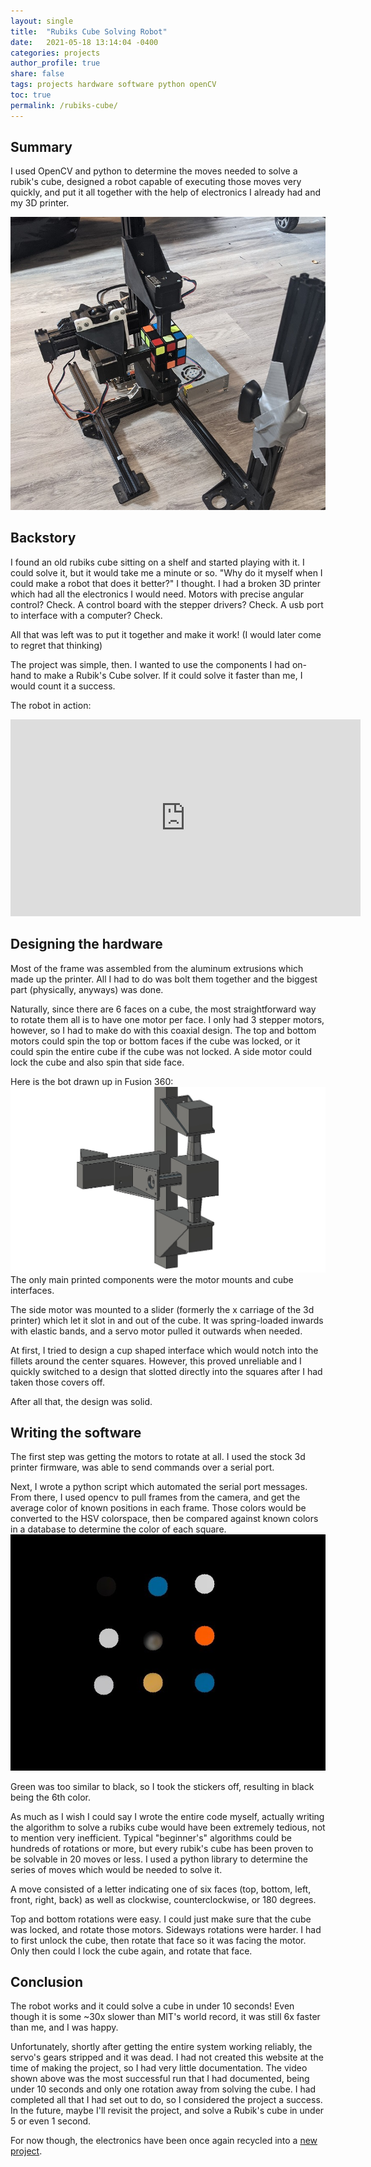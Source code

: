 ```yaml
---
layout: single
title:  "Rubiks Cube Solving Robot"
date:   2021-05-18 13:14:04 -0400
categories: projects
author_profile: true
share: false
tags: projects hardware software python openCV
toc: true
permalink: /rubiks-cube/
---
```

## Summary
I used OpenCV and python to determine the moves needed to solve a rubik's cube, designed a robot capable of executing those moves very quickly, and put it all together with the help of electronics I already had and my 3D printer.

![Rubiks Cube Solving Bot](/assets/images/rubiks-cube-bot.jpg)

## Backstory
I found an old rubiks cube sitting on a shelf and started playing with it. I could solve it, but it would take me a minute or so.
"Why do it myself when I could make a robot that does it better?" I thought. I had a broken 3D printer which had all the electronics I would need.
Motors with precise angular control? Check. A control board with the stepper drivers? Check. A usb port to interface with a computer? Check. 

All that was left was to put it together and make it work! (I would later come to regret that thinking)

The project was simple, then. I wanted to use the components I had on-hand to make a Rubik's Cube solver. If it could solve it faster than me, I would count it a success.

The robot in action:
<iframe width="560" height="315" src="https://www.youtube.com/embed/M4_YzAGSS98" frameborder="0" allow="autoplay; encrypted-media" allowfullscreen></iframe>

## Designing the hardware
Most of the frame was assembled from the aluminum extrusions which made up the printer. All I had to do was bolt them together and the biggest part (physically, anyways) was done.

Naturally, since there are 6 faces on a cube, the most straightforward way to rotate them all is to have one motor per face. I only had 3 stepper motors, however, so I had to make do with this coaxial design.
The top and bottom motors could spin the top or bottom faces if the cube was locked, or it could spin the entire cube if the cube was not locked. A side motor could lock the cube and also spin that side face.

Here is the bot drawn up in Fusion 360:
![Rubiks Cube Solving Bot Model](/assets/images/rubiks-bot-model.jpg)
The only main printed components were the motor mounts and cube interfaces.

The side motor was mounted to a slider (formerly the x carriage of the 3d printer) which let it slot in and out of the cube.
It was spring-loaded inwards with elastic bands, and a servo motor pulled it outwards when needed.


At first, I tried to design a cup shaped interface which would notch into the fillets around the center squares. However, this proved unreliable and I quickly switched to a design that slotted directly into the squares after I had taken those covers off.

After all that, the design was solid.

## Writing the software
The first step was getting the motors to rotate at all. I used the stock 3d printer firmware, was able to send commands over a serial port.

Next, I wrote a python script which automated the serial port messages. From there, I used opencv to pull frames from the camera, and get the average color of known positions in each frame.
Those colors would be converted to the HSV colorspace, then be compared against known colors in a database to determine the color of each square.
![square colors](/assets/images/cube-colors.jpg)

Green was too similar to black, so I took the stickers off, resulting in black being the 6th color.

As much as I wish I could say I wrote the entire code myself, actually writing the algorithm to solve a rubiks cube would have been extremely tedious, not to mention very inefficient.
Typical "beginner's" algorithms could be hundreds of rotations or more, but every rubik's cube has been proven to be solvable in 20 moves or less. I used a python library to determine the series of moves which would be needed to solve it.

A move consisted of a letter indicating one of six faces (top, bottom, left, front, right, back) as well as clockwise, counterclockwise, or 180 degrees.

Top and bottom rotations were easy. I could just make sure that the cube was locked, and rotate those motors. Sideways rotations were harder. I had to first unlock the cube, then rotate that face so it was facing the motor.
Only then could I lock the cube again, and rotate that face.

## Conclusion
The robot works and it could solve a cube in under 10 seconds! Even though it is some ~30x slower than MIT's world record, it was still 6x faster than me, and I was happy.

Unfortunately, shortly after getting the entire system working reliably, the servo's gears stripped and it was dead. I had not created this website at the time of making the project, so I had very little documentation.
The video shown above was the most successful run that I had documented, being under 10 seconds and only one rotation away from solving the cube.
I had completed all that I had set out to do, so I considered the project a success. In the future, maybe I'll revisit the project, and solve a Rubik's cube in under 5 or even 1 second.

For now though, the electronics have been once again recycled into a [new project](/3d-printer/).

